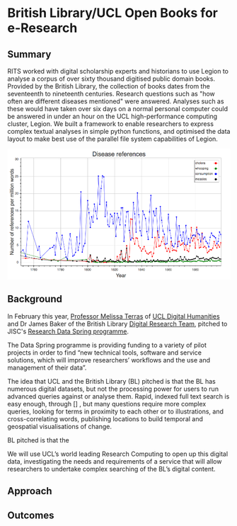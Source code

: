 British Library/UCL Open Books for e-Research
=============================================

Summary
-------

RITS worked with digital scholarship experts and historians to use Legion to analyse a corpus of over sixty thousand digitised public domain books. Provided by the British Library, the collection of books dates from the seventeenth to nineteenth centuries. Research questions such as "how often are different diseases mentioned" were answered. Analyses such as these would have taken over six days on a normal personal computer could be answered in under an hour on the UCL high-performance computing cluster, Legion. We built a framework to enable researchers to express complex textual analyses in simple python functions, and optimised the data layout to make best use of the parallel file system capabilities of Legion.

![Frequency of mentions of diseases in the ](https://github.com/UCL-dataspring/visualisations/blob/master/diseases/outputs/diseases%20(WEB).png?raw=true)

Background
----------

In February this year, [Professor Melissa Terras](http://www.ucl.ac.uk/dis/people/melissaterras) of [UCL Digital Humanities](http://www.ucl.ac.uk/dh) and Dr James Baker of the British Library [Digital Research Team](http://britishlibrary.typepad.co.uk/digital-scholarship/), pitched to JISC's [Research Data Spring programme](http://www.jisc.ac.uk/rd/projects/research-data-spring). 

The Data Spring programme is providing funding to a variety of pilot projects in order to find “new technical tools, software and service solutions, which will improve researchers’ workflows and the use and management of their data”. 

The idea that UCL and the British Library (BL) pitched is that the BL has numerous digital datasets, but not the processing power for users to run advanced queries against or analyse them. Rapid, indexed full text search is easy enough, through [] , but many questions require more complex queries, looking for terms in proximity to each other or to illustrations, and cross-correlating words, publishing locations to build temporal and geospatial visualisations
of change.

BL pitched is that the 

We will use UCL’s world leading Research Computing to open up this digital data, investigating the needs and requirements of a service that will allow researchers to undertake complex searching of the BL’s digital content.



Approach
--------

Outcomes
--------
